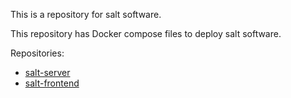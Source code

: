 This is a repository for salt software.

This repository has Docker compose files to deploy salt software.

Repositories:
* [salt-server](https://github.com/marcosvsilva/salt-server)
* [salt-frontend](https://github.com/marcosvsilva/salt-frontend)
